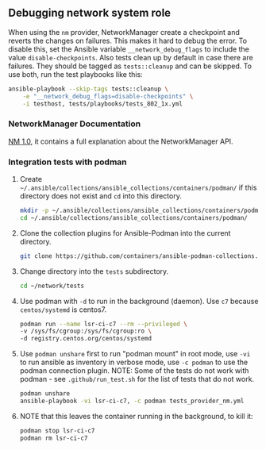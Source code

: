 ## Debugging network system role

When using the `nm` provider, NetworkManager create a checkpoint and reverts the
changes on failures. This makes it hard to debug the error. To disable this, set
the Ansible variable `__network_debug_flags` to include the value
`disable-checkpoints`. Also tests clean up by default in case there are
failures. They should be tagged as `tests::cleanup` and can be skipped. To use
both, run the test playbooks like this:

```bash
ansible-playbook --skip-tags tests::cleanup \
    -e "__network_debug_flags=disable-checkpoints" \
    -i testhost, tests/playbooks/tests_802_1x.yml
```

### NetworkManager Documentation

[NM 1.0](https://lazka.github.io/pgi-docs/#NM-1.0), it contains a full
explanation about the NetworkManager API.

### Integration tests with podman

1. Create `~/.ansible/collections/ansible_collections/containers/podman/` if this
  directory does not exist and `cd` into this directory.

    ```bash
    mkdir -p ~/.ansible/collections/ansible_collections/containers/podman/
    cd ~/.ansible/collections/ansible_collections/containers/podman/
    ```

2. Clone the collection plugins for Ansible-Podman into the current directory.

    ```bash
    git clone https://github.com/containers/ansible-podman-collections.git .
    ```

3. Change directory into the `tests` subdirectory.

    ```bash
    cd ~/network/tests
    ```

4. Use podman with `-d` to run in the background (daemon). Use `c7` because
  `centos/systemd` is centos7.

    ```bash
    podman run --name lsr-ci-c7 --rm --privileged \
    -v /sys/fs/cgroup:/sys/fs/cgroup:ro \
    -d registry.centos.org/centos/systemd
    ```

5. Use `podman unshare` first to run "podman mount" in root mode, use `-vi` to
  run ansible as inventory in verbose mode, use `-c podman` to use the podman
  connection plugin. NOTE: Some of the tests do not work with podman - see
  `.github/run_test.sh` for the list of tests that do not work.

    ```bash
    podman unshare
    ansible-playbook -vi lsr-ci-c7, -c podman tests_provider_nm.yml
    ```

6. NOTE that this leaves the container running in the background, to kill it:

    ```bash
    podman stop lsr-ci-c7
    podman rm lsr-ci-c7
    ```
